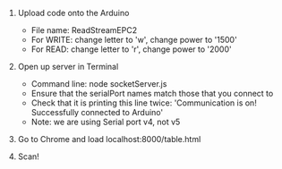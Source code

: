 1. Upload code onto the Arduino
   - File name: ReadStreamEPC2 
   - For WRITE: change letter to 'w', change power to '1500' 
   - For READ: change letter to 'r', change power to '2000'


2. Open up server in Terminal 
	- Command line: node socketServer.js
	- Ensure that the serialPort names match those that you connect to 
	- Check that it is printing this line twice: 'Communication is on! Successfully connected to Arduino'
	- Note: we are using Serial port v4, not v5


3. Go to Chrome and load localhost:8000/table.html 

4. Scan! 
